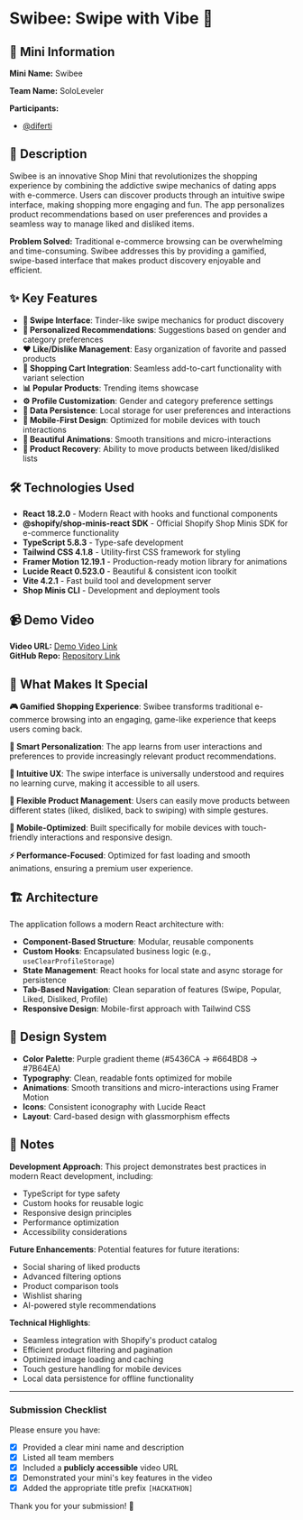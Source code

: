 # Swibee: Swipe with Vibe 🐝

## 📱 Mini Information

**Mini Name:** Swibee

**Team Name:** SoloLeveler

**Participants:** 
- [@diferti](https://github.com/diferti)

## 🎯 Description

Swibee is an innovative Shop Mini that revolutionizes the shopping experience by combining the addictive swipe mechanics of dating apps with e-commerce. Users can discover products through an intuitive swipe interface, making shopping more engaging and fun. The app personalizes product recommendations based on user preferences and provides a seamless way to manage liked and disliked items.

**Problem Solved:** Traditional e-commerce browsing can be overwhelming and time-consuming. Swibee addresses this by providing a gamified, swipe-based interface that makes product discovery enjoyable and efficient.

## ✨ Key Features

- **🎯 Swipe Interface**: Tinder-like swipe mechanics for product discovery
- **👤 Personalized Recommendations**: Suggestions based on gender and category preferences
- **❤️ Like/Dislike Management**: Easy organization of favorite and passed products
- **🛒 Shopping Cart Integration**: Seamless add-to-cart functionality with variant selection
- **📊 Popular Products**: Trending items showcase
- **⚙️ Profile Customization**: Gender and category preference settings
- **💾 Data Persistence**: Local storage for user preferences and interactions
- **📱 Mobile-First Design**: Optimized for mobile devices with touch interactions
- **🎨 Beautiful Animations**: Smooth transitions and micro-interactions
- **🔄 Product Recovery**: Ability to move products between liked/disliked lists

## 🛠️ Technologies Used

- **React 18.2.0** - Modern React with hooks and functional components
- **@shopify/shop-minis-react SDK** - Official Shopify Shop Minis SDK for e-commerce functionality
- **TypeScript 5.8.3** - Type-safe development
- **Tailwind CSS 4.1.8** - Utility-first CSS framework for styling
- **Framer Motion 12.19.1** - Production-ready motion library for animations
- **Lucide React 0.523.0** - Beautiful & consistent icon toolkit
- **Vite 4.2.1** - Fast build tool and development server
- **Shop Minis CLI** - Development and deployment tools

## 📹 Demo Video

**Video URL:** [Demo Video Link](https://youtube.com/shorts/SfA-j2TMyzc)  
**GitHub Repo:** [Repository Link](https://github.com/Diferti/swibee)
<!-- 
⚠️ REMINDER: Please ensure your video is:
- Publicly accessible (no login required)
- Shows your Shop Mini in action
- Demonstrates key features
- Is under 5 minutes in length (recommended)
-->

## 🚀 What Makes It Special

**🎮 Gamified Shopping Experience**: Swibee transforms traditional e-commerce browsing into an engaging, game-like experience that keeps users coming back.

**🧠 Smart Personalization**: The app learns from user interactions and preferences to provide increasingly relevant product recommendations.

**💫 Intuitive UX**: The swipe interface is universally understood and requires no learning curve, making it accessible to all users.

**🔄 Flexible Product Management**: Users can easily move products between different states (liked, disliked, back to swiping) with simple gestures.

**📱 Mobile-Optimized**: Built specifically for mobile devices with touch-friendly interactions and responsive design.

**⚡ Performance-Focused**: Optimized for fast loading and smooth animations, ensuring a premium user experience.

## 🏗️ Architecture

The application follows a modern React architecture with:

- **Component-Based Structure**: Modular, reusable components
- **Custom Hooks**: Encapsulated business logic (e.g., `useClearProfileStorage`)
- **State Management**: React hooks for local state and async storage for persistence
- **Tab-Based Navigation**: Clean separation of features (Swipe, Popular, Liked, Disliked, Profile)
- **Responsive Design**: Mobile-first approach with Tailwind CSS

## 🎨 Design System

- **Color Palette**: Purple gradient theme (#5436CA → #664BD8 → #7B64EA)
- **Typography**: Clean, readable fonts optimized for mobile
- **Animations**: Smooth transitions and micro-interactions using Framer Motion
- **Icons**: Consistent iconography with Lucide React
- **Layout**: Card-based design with glassmorphism effects

## 📝 Notes

**Development Approach**: This project demonstrates best practices in modern React development, including:
- TypeScript for type safety
- Custom hooks for reusable logic
- Responsive design principles
- Performance optimization
- Accessibility considerations

**Future Enhancements**: Potential features for future iterations:
- Social sharing of liked products
- Advanced filtering options
- Product comparison tools
- Wishlist sharing
- AI-powered style recommendations

**Technical Highlights**:
- Seamless integration with Shopify's product catalog
- Efficient product filtering and pagination
- Optimized image loading and caching
- Touch gesture handling for mobile devices
- Local data persistence for offline functionality

---

### Submission Checklist

Please ensure you have:
- [x] Provided a clear mini name and description
- [x] Listed all team members
- [x] Included a **publicly accessible** video URL
- [x] Demonstrated your mini's key features in the video
- [x] Added the appropriate title prefix `[HACKATHON]`

Thank you for your submission! 🎉 
